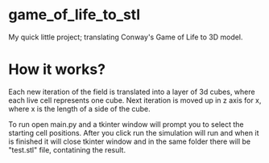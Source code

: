 # game_of_life_to_stl
My quick little project; translating Conway's Game of Life to 3D model. 

# How it works?
Each new iteration of the field is translated into a layer of 3d cubes, where each live cell represents one cube. 
Next iteration is moved up in z axis for x, where x is the length of a side of the cube.

To run open main.py and a tkinter window will prompt you to select the starting cell positions. After you click run
the simulation will run and when it is finished it will close tkinter window and in the same folder there will be
"test.stl" file, contatining the result.
